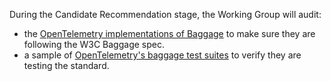 During the Candidate Recommendation stage, the Working Group will audit:
* the [OpenTelemetry implementations of Baggage](https://opentelemetry.io/docs/specs/otel/baggage/api/) to make sure they are following the W3C Baggage spec.
* a sample of [OpenTelemetry's baggage test suites](https://github.com/open-telemetry/opentelemetry-specification/blob/main/spec-compliance-matrix.md#baggage) to verify they are testing the standard.
